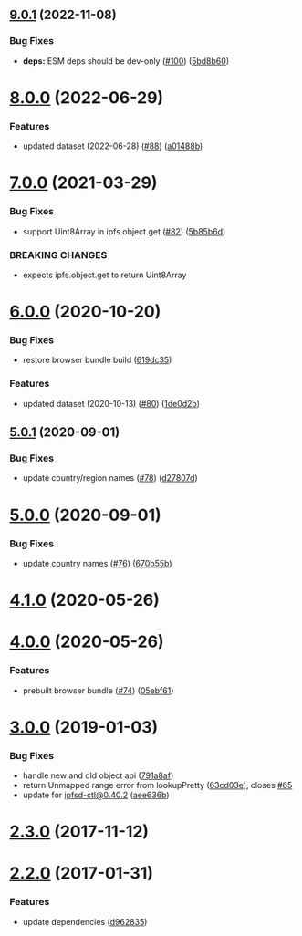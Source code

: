 ## [9.0.1](https://github.com/ipfs-shipyard/ipfs-geoip/compare/v9.0.0...v9.0.1) (2022-11-08)


### Bug Fixes

* **deps:** ESM deps should be dev-only ([#100](https://github.com/ipfs-shipyard/ipfs-geoip/issues/100)) ([5bd8b60](https://github.com/ipfs-shipyard/ipfs-geoip/commit/5bd8b605de15b848e8ded570704a3ce37ef136d3))

<a name="8.0.0"></a>
# [8.0.0](https://github.com/ipfs-shipyard/ipfs-geoip/compare/v7.0.0...v8.0.0) (2022-06-29)


### Features

* updated dataset (2022-06-28) ([#88](https://github.com/ipfs-shipyard/ipfs-geoip/issues/88)) ([a01488b](https://github.com/ipfs-shipyard/ipfs-geoip/commit/a01488b))



<a name="7.0.0"></a>
# [7.0.0](https://github.com/ipfs-shipyard/ipfs-geoip/compare/v6.0.0...v7.0.0) (2021-03-29)


### Bug Fixes

* support Uint8Array in ipfs.object.get ([#82](https://github.com/ipfs-shipyard/ipfs-geoip/issues/82)) ([5b85b6d](https://github.com/ipfs-shipyard/ipfs-geoip/commit/5b85b6d))


### BREAKING CHANGES

* expects ipfs.object.get to return Uint8Array



<a name="6.0.0"></a>
# [6.0.0](https://github.com/ipfs-shipyard/ipfs-geoip/compare/v5.0.1...v6.0.0) (2020-10-20)


### Bug Fixes

* restore browser bundle build ([619dc35](https://github.com/ipfs-shipyard/ipfs-geoip/commit/619dc35))


### Features

* updated dataset (2020-10-13) ([#80](https://github.com/ipfs-shipyard/ipfs-geoip/issues/80)) ([1de0d2b](https://github.com/ipfs-shipyard/ipfs-geoip/commit/1de0d2b))



<a name="5.0.1"></a>
## [5.0.1](https://github.com/ipfs-shipyard/ipfs-geoip/compare/v5.0.0...v5.0.1) (2020-09-01)


### Bug Fixes

* update country/region names ([#78](https://github.com/ipfs-shipyard/ipfs-geoip/issues/78)) ([d27807d](https://github.com/ipfs-shipyard/ipfs-geoip/commit/d27807d))



<a name="5.0.0"></a>
# [5.0.0](https://github.com/ipfs-shipyard/ipfs-geoip/compare/v4.1.0...v5.0.0) (2020-09-01)


### Bug Fixes

* update country names ([#76](https://github.com/ipfs-shipyard/ipfs-geoip/issues/76)) ([670b55b](https://github.com/ipfs-shipyard/ipfs-geoip/commit/670b55b))



<a name="4.1.0"></a>
# [4.1.0](https://github.com/ipfs/ipfs-geoip/compare/v4.0.0...v4.1.0) (2020-05-26)



<a name="4.0.0"></a>
# [4.0.0](https://github.com/ipfs/ipfs-geoip/compare/v3.0.0...v4.0.0) (2020-05-26)


### Features

* prebuilt browser bundle ([#74](https://github.com/ipfs/ipfs-geoip/issues/74)) ([05ebf61](https://github.com/ipfs/ipfs-geoip/commit/05ebf61))



<a name="3.0.0"></a>
# [3.0.0](https://github.com/ipfs/ipfs-geoip/compare/v2.3.0...v3.0.0) (2019-01-03)


### Bug Fixes

* handle new and old object api ([791a8af](https://github.com/ipfs/ipfs-geoip/commit/791a8af))
* return Unmapped range error from lookupPretty ([63cd03e](https://github.com/ipfs/ipfs-geoip/commit/63cd03e)), closes [#65](https://github.com/ipfs/ipfs-geoip/issues/65)
* update for ipfsd-ctl@0.40.2 ([aee636b](https://github.com/ipfs/ipfs-geoip/commit/aee636b))



<a name="2.3.0"></a>
# [2.3.0](https://github.com/ipfs/ipfs-geoip/compare/v2.2.0...v2.3.0) (2017-11-12)



<a name="2.2.0"></a>
# [2.2.0](https://github.com/ipfs/ipfs-geoip/compare/v2.1.0...v2.2.0) (2017-01-31)


### Features

* update dependencies ([d962835](https://github.com/ipfs/ipfs-geoip/commit/d962835))
